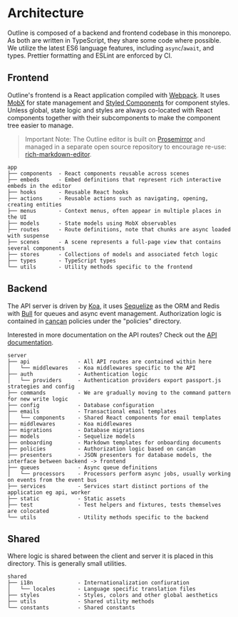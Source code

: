 # Architecture

Outline is composed of a backend and frontend codebase in this monorepo. As both are written in TypeScript, they share some code where possible. We utilize the latest ES6 language features, including `async`/`await`, and types. Prettier formatting and ESLint are enforced by CI.

## Frontend

Outline's frontend is a React application compiled with [Webpack](https://webpack.js.org/). It uses [MobX](https://mobx.js.org/) for state management and [Styled Components](https://www.styled-components.com/) for component styles. Unless global, state logic and styles are always co-located with React components together with their subcomponents to make the component tree easier to manage.

> Important Note: The Outline editor is built on [Prosemirror](https://github.com/prosemirror) and managed in a separate open source repository to encourage re-use: [rich-markdown-editor](https://github.com/outline/rich-markdown-editor).

```
app
├── components  - React components reusable across scenes
├── embeds      - Embed definitions that represent rich interactive embeds in the editor
├── hooks       - Reusable React hooks
├── actions     - Reusable actions such as navigating, opening, creating entities
├── menus       - Context menus, often appear in multiple places in the UI
├── models      - State models using MobX observables
├── routes      - Route definitions, note that chunks are async loaded with suspense
├── scenes      - A scene represents a full-page view that contains several components
├── stores      - Collections of models and associated fetch logic
├── types       - TypeScript types
└── utils       - Utility methods specific to the frontend
```

## Backend

The API server is driven by [Koa](http://koajs.com/), it uses [Sequelize](http://docs.sequelizejs.com/) as the ORM and Redis with [Bull](https://github.com/OptimalBits/bull) for queues and async event management. Authorization logic
is contained in [cancan](https://www.npmjs.com/package/cancan) policies under the "policies" directory.

Interested in more documentation on the API routes? Check out the [API documentation](https://getoutline.com/developers).

```
server
├── api               - All API routes are contained within here
│   └── middlewares   - Koa middlewares specific to the API
├── auth              - Authentication logic
│   └── providers     - Authentication providers export passport.js strategies and config
├── commands          - We are gradually moving to the command pattern for new write logic
├── config            - Database configuration
├── emails            - Transactional email templates
│   └── components    - Shared React components for email templates
├── middlewares       - Koa middlewares
├── migrations        - Database migrations
├── models            - Sequelize models
├── onboarding        - Markdown templates for onboarding documents
├── policies          - Authorization logic based on cancan
├── presenters        - JSON presenters for database models, the interface between backend -> frontend
├── queues            - Async queue definitions
│   └── processors    - Processors perform async jobs, usually working on events from the event bus
├── services          - Services start distinct portions of the application eg api, worker
├── static            - Static assets
├── test              - Test helpers and fixtures, tests themselves are colocated
└── utils             - Utility methods specific to the backend
```

## Shared

Where logic is shared between the client and server it is placed in this directory. This is generally
small utilities.

```
shared
├── i18n              - Internationalization confiuration
│   └── locales       - Language specific translation files
├── styles            - Styles, colors and other global aesthetics
├── utils             - Shared utility methods
└── constants         - Shared constants
```
